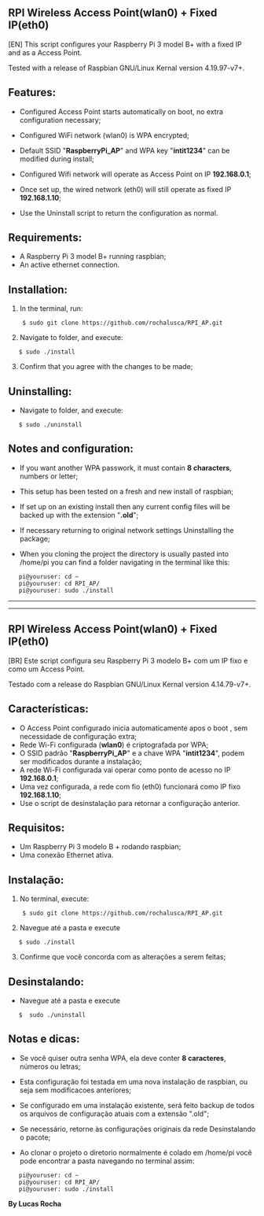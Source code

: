 ## RPI Wireless Access Point(wlan0) + Fixed IP(eth0)
[EN]
This script configures your Raspberry Pi 3 model B+ with a fixed IP and as a Access Point.

Tested with a release of Raspbian GNU/Linux Kernal version 4.19.97-v7+.

## Features:

* Configured Access Point starts automatically on boot, no extra configuration necessary;
* Configured WiFi network (wlan0) is WPA encrypted;
* Default SSID "**RaspberryPi_AP**" and WPA key "**intit1234**" can be modified during install;
* Configured Wifi network will operate as Access Point on IP **192.168.0.1**;
* Once set up, the wired network (eth0) will still operate as fixed IP **192.168.1.10**;

* Use the Uninstall script to return the configuration as normal.

## Requirements:

* A Raspberry Pi 3 model B+ running raspbian;
* An active ethernet connection.

## Installation:

1. In the terminal, run:
```
    $ sudo git clone https://github.com/rochalusca/RPI_AP.git
```
2. Navigate to folder, and execute:
```
   $ sudo ./install
```
3. Confirm that you agree with the changes to be made;

## Uninstalling:

* Navigate to folder, and execute:
``` 
   $ sudo ./uninstall
```
## Notes and configuration:

* If you want another WPA passwork, it must contain **8 characters**, numbers or letter;
* This setup has been tested on a fresh and new install of raspbian;
* If set up on an existing install then any current config files will be backed up with the extension "**.old**";
* If necessary returning to original network settings Uninstalling the package;

* When you cloning the project the directory is usually pasted into /home/pi you can find a folder navigating in the terminal like this:
```
   pi@youruser: cd ~
   pi@youruser: cd RPI_AP/
   pi@youruser: sudo ./install
```
<hr/><hr/>

## RPI Wireless Access Point(wlan0) + Fixed IP(eth0)
[BR]
Este script configura seu Raspberry Pi 3 modelo B+ com um IP fixo e como um Access Point. 

Testado com a release do Raspbian GNU/Linux Kernal version 4.14.79-v7+.

## Características:

* O Access Point configurado inicia automaticamente apos o boot , sem necessidade de configuração extra;
* Rede Wi-Fi configurada (**wlan0**) é criptografada por WPA;
* O SSID padrão "**RaspberryPi_AP**" e a chave WPA "**intit1234**", podem ser modificados durante a instalação;
* A rede Wi-Fi configurada vai operar como ponto de acesso no IP **192.168.0.1**;
* Uma vez configurada, a rede com fio (eth0) funcionará como IP fixo **192.168.1.10**;
 
* Use o script de desinstalação para retornar a configuração anterior.

## Requisitos:

* Um Raspberry Pi 3 modelo B + rodando raspbian;
* Uma conexão Ethernet ativa.

## Instalação:

1. No terminal, execute:
```
    $ sudo git clone https://github.com/rochalusca/RPI_AP.git
```
2. Navegue até a pasta e execute
```
   $ sudo ./install
```
3. Confirme que você concorda com as alterações a serem feitas;

## Desinstalando:

* Navegue até a pasta e execute
``` 
   $  sudo ./uninstall
```
## Notas e dicas:

* Se você quiser outra senha WPA, ela deve conter **8 caracteres**, números ou letras;
* Esta configuração foi testada em uma nova instalação de raspbian, ou seja sem modificacoes anteriores;
* Se configurado em uma instalação existente, será feito backup de todos os arquivos de configuração atuais com a extensão ".old";
* Se necessário, retorne às configurações originais da rede Desinstalando o pacote;

* Ao clonar o projeto o diretorio normalmente é colado em /home/pi você pode encontrar a pasta navegando no terminal assim:
```
   pi@youruser: cd ~
   pi@youruser: cd RPI_AP/
   pi@youruser: sudo ./install
```
**By Lucas Rocha**
